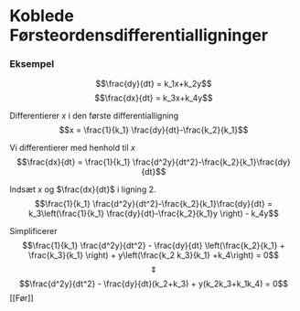 # Koblede Førsteordensdifferentialligninger


### Eksempel

$$\frac{dy}{dt} = k_1x+k_2y$$
$$\frac{dx}{dt} = k_3x+k_4y$$

Differentierer $x$ i den første differentialligning
$$x = \frac{1}{k_1} \frac{dy}{dt}-\frac{k_2}{k_1}$$

Vi differentierer med henhold til $x$
$$\frac{dx}{dt} = \frac{1}{k_1} \frac{d^2y}{dt^2}-\frac{k_2}{k_1}\frac{dy}{dt}$$

Indsæt $x$ og $\frac{dx}{dt}$ i ligning $2$.
$$\frac{1}{k_1} \frac{d^2y}{dt^2}-\frac{k_2}{k_1}\frac{dy}{dt} = k_3\left(\frac{1}{k_1} \frac{dy}{dt}-\frac{k_2}{k_1}y \right) - k_4y$$

Simplificerer
$$\frac{1}{k_1} \frac{d^2y}{dt^2} - \frac{dy}{dt} \left(\frac{k_2}{k_1} + \frac{k_3}{k_1} \right) + y\left(\frac{k_2 k_3}{k_1} +k_4\right) = 0$$
$$\Updownarrow$$
$$\frac{d^2y}{dt^2} - \frac{dy}{dt}(k_2+k_3) + y(k_2k_3+k_1k_4) = 0$$
[[Før]]